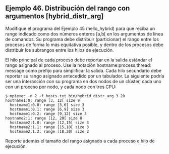 ## Ejemplo 46. Distribución del rango con argumentos [hybrid_distr_arg]

Modifique el programa del Ejemplo 45 (hello_hybrid) para que reciba un rango indicado como dos números enteros [a,b[ en los argumentos de línea de comandos. Su programa debe distribuir (particionar) el rango entre los procesos de forma lo más equitativa posible, y dentro de los procesos debe distribuir los subrangos entre los hilos de ejecución.

El hilo principal de cada proceso debe reportar en la salida estándar el rango asignado al proceso. Use la notación hostname:process.thread: message como prefijo para simplificar la salida. Cada hilo secundario debe reportar su rango asignado antecedido por un tabulador. La siguiente podría ser una interacción con su programa en dos nodos de un clúster, cada uno con un proceso por nodo, y cada nodo con tres CPU:

    $ mpiexec -n 2 -f hosts.txt bin/hybrid_distr_arg 3 20
    hostname1:0: range [3, 12[ size 9
      hostname1:0.0: range [3,6[ size 3
      hostname1:0.1: range [6,9[ size 3
      hostname1:0.2: range [9,12[ size 3
    hostname2:1: range [12, 20[ size 8
      hostname2:1.0: range [12,15[ size 3
      hostname2:1.1: range [15,18[ size 3
      hostname2:1.2: range [18,20[ size 2

Reporte además el tamaño del rango asignado a cada proceso e hilo de ejecución.